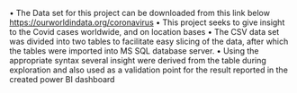 •	The Data set for this project can be downloaded from this link below
https://ourworldindata.org/coronavirus
•	This project seeks to give insight to the Covid cases worldwide, and on location bases
•	The CSV data set was divided into two tables to facilitate easy slicing of the data, after which the tables were imported into MS SQL database server.
•	Using the appropriate syntax several insight were derived from the table during exploration and also used as a validation point for the result reported in the created power BI dashboard 

